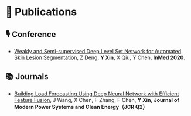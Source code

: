 # 📝 Publications 
## 🎙 Conference
- [Weakly and Semi-supervised Deep Level Set Network for Automated Skin Lesion Segmentation](https://link.springer.com/chapter/10.1007/978-981-15-5852-8_14), Z Deng, **Y Xin**, X Qiu, Y Chen, **InMed 2020**.

## 📚 Journals
- [Building Load Forecasting Using Deep Neural Network with Efficient Feature Fusion](), J Wang, X Chen, F Zhang, F Chen, **Y Xin**, **Journal of Modern Power Systems and Clean Energy（JCR Q2）**

